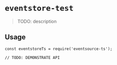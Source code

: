 # `eventstore-test`

> TODO: description

## Usage

```
const eventstoreTs = require('eventsource-ts');

// TODO: DEMONSTRATE API
```
